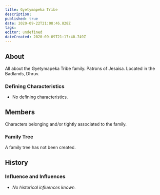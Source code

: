 ```yaml
---
title: Gyetymapeka Tribe
description: 
published: true
date: 2020-09-22T21:08:46.828Z
tags: 
editor: undefined
dateCreated: 2020-09-09T21:17:40.749Z
---
```


## About

All about the Gyetymapeka Tribe family. Patrons of Jesaisa. Located in the Badlands, Dhruv.

### Defining Characteristics

- No defining characteristics.

## Members

Characters belonging and/or tightly associated to the family.

### Family Tree

A family tree has not been created.

## History

### Influence and Influences

- *No historical influences known.*